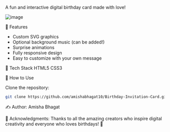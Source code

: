 A fun and interactive digital birthday card made with love!

![image](https://github.com/user-attachments/assets/c9fb050c-b5fc-4207-9212-15d83fc9c753)


🚀 Features
- Custom SVG graphics
-  Optional background music (can be added!)
-  Surprise animations
-  Fully responsive design
-  Easy to customize with your own message


🧠 Tech Stack
HTML5
CSS3

🔧 How to Use

Clone the repository:

```bash
git clone https://github.com/amishabhagat10/Birthday-Invitation-Card.git
```

✍️ Author: 
Amisha Bhagat

🙏 Acknowledgments: 
Thanks to all the amazing creators who inspire digital creativity and everyone who loves birthdays! 🥳 
